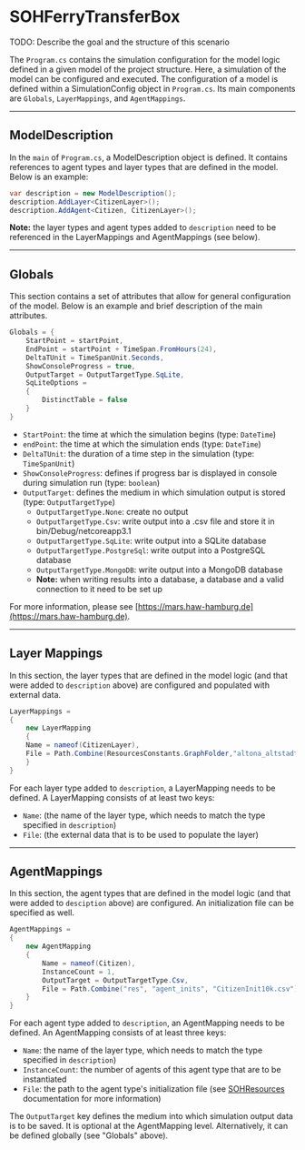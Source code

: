 # SOHFerryTransferBox

TODO: Describe the goal and the structure of this scenario

The `Program.cs` contains the simulation configuration for the model logic defined in a given model of the project
structure. Here, a simulation of the model can be configured and executed. The configuration of a model is defined
within a SimulationConfig object in `Program.cs`. Its main components are `Globals`, `LayerMappings`,
and `AgentMappings`.

___

## ModelDescription

In the `main` of `Program.cs`, a ModelDescription object is defined. It contains references to agent types and layer
types that are defined in the model. Below is an example:

```c#
var description = new ModelDescription();
description.AddLayer<CitizenLayer>();
description.AddAgent<Citizen, CitizenLayer>();
```

**Note:** the layer types and agent types added to `description` need to be referenced in the LayerMappings and
AgentMappings (see below).

___

## Globals

This section contains a set of attributes that allow for general configuration of the model. Below is an example and
brief description of the main attributes.

```C#
Globals = {
    StartPoint = startPoint,
    EndPoint = startPoint + TimeSpan.FromHours(24),
    DeltaTUnit = TimeSpanUnit.Seconds,
    ShowConsoleProgress = true,
    OutputTarget = OutputTargetType.SqLite,
    SqLiteOptions =
    {
        DistinctTable = false
    }
}
```

* `StartPoint`: the time at which the simulation begins (type: `DateTime`)
* `endPoint`: the time at which the simulation ends (type: `DateTime`)
* `DeltaTUnit`: the duration of a time step in the simulation (type: `TimeSpanUnit`)
* `ShowConsoleProgress`: defines if progress bar is displayed in console during simulation run (type: `boolean`)
* `OutputTarget`: defines the medium in which simulation output is stored (type: `OutputTargetType`)
    * `OutputTargetType.None`: create no output
    * `OutputTargetType.Csv`: write output into a .csv file and store it in bin/Debug/netcoreapp3.1
    * `OutputTargetType.SqLite`: write output into a SQLite database
    * `OutputTargetType.PostgreSql`: write output into a PostgreSQL database
    * `OutputTargetType.MongoDB`: write output into a MongoDB database
    * **Note:** when writing results into a database, a database and a valid connection to it need to be set up

For more information, please see [https://mars.haw-hamburg.de](https://mars.haw-hamburg.de).

___

## Layer Mappings

In this section, the layer types that are defined in the model logic (and that were added to `description` above) are
configured and populated with external data.

```c#
LayerMappings =
{
    new LayerMapping
    {
    Name = nameof(CitizenLayer),
	File = Path.Combine(ResourcesConstants.GraphFolder,"altona_altstadt_walk_graph.graphml")
	}
}
```

For each layer type added to `description`, a LayerMapping needs to be defined. A LayerMapping consists of at least two
keys:

* `Name`: (the name of the layer type, which needs to match the type specified in `description`)
* `File`: (the external data that is to be used to populate the layer)

___

## AgentMappings

In this section, the agent types that are defined in the model logic (and that were added to `desciption` above) are
configured. An initialization file can be specified as well.

```c#
AgentMappings =
{
    new AgentMapping
    {
        Name = nameof(Citizen),
        InstanceCount = 1,
        OutputTarget = OutputTargetType.Csv,
        File = Path.Combine("res", "agent_inits", "CitizenInit10k.csv")
	}
}
```

For each agent type added to `description`, an AgentMapping needs to be defined. An AgentMapping consists of at least
three keys:

* `Name`: the name of the layer type, which needs to match the type specified in `description`)
* `InstanceCount`: the number of agents of this agent type that are to be instantiated
* `File`: the path to the agent type's initialization file (see [SOHResources](../SOHResources/README.md) documentation
  for more information)

The `OutputTarget` key defines the medium into which simulation output data is to be saved. It is optional at the
AgentMapping level. Alternatively, it can be defined globally (see "Globals" above).